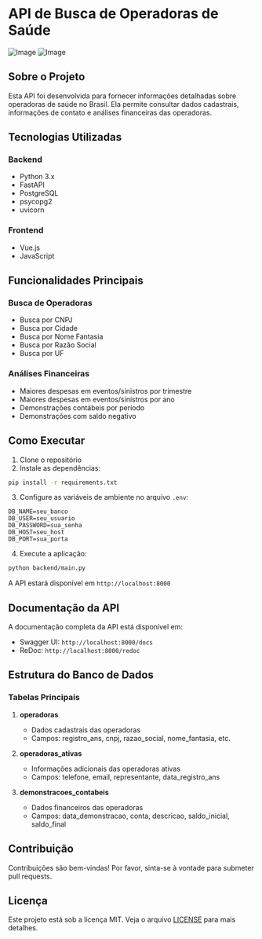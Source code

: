# API de Busca de Operadoras de Saúde

![Image](https://github-production-user-asset-6210df.s3.amazonaws.com/131140028/427151891-1718fd21-65f7-4e3f-8dc0-0b5882ecb095.png?X-Amz-Algorithm=AWS4-HMAC-SHA256&X-Amz-Credential=AKIAVCODYLSA53PQK4ZA%2F20250326%2Fus-east-1%2Fs3%2Faws4_request&X-Amz-Date=20250326T173914Z&X-Amz-Expires=300&X-Amz-Signature=9c02f1f7cf6436a940c13953d40628eecd00daee4c414f4630278a4a6ebcf8ea&X-Amz-SignedHeaders=host)
![Image](https://github-production-user-asset-6210df.s3.amazonaws.com/131140028/427152128-b6a0be1c-88df-4c6b-af4a-92afdbf7baf7.png?X-Amz-Algorithm=AWS4-HMAC-SHA256&X-Amz-Credential=AKIAVCODYLSA53PQK4ZA%2F20250326%2Fus-east-1%2Fs3%2Faws4_request&X-Amz-Date=20250326T174228Z&X-Amz-Expires=300&X-Amz-Signature=bc97ea4ad922dbf88a72d97d9db2e2e568d306d26efae64c69cd37a9f9e975cf&X-Amz-SignedHeaders=host)

## Sobre o Projeto

Esta API foi desenvolvida para fornecer informações detalhadas sobre operadoras de saúde no Brasil. Ela permite consultar dados cadastrais, informações de contato e análises financeiras das operadoras.

## Tecnologias Utilizadas

### Backend
- Python 3.x
- FastAPI
- PostgreSQL
- psycopg2
- uvicorn

### Frontend
- Vue.js
- JavaScript

## Funcionalidades Principais

### Busca de Operadoras
- Busca por CNPJ
- Busca por Cidade
- Busca por Nome Fantasia
- Busca por Razão Social
- Busca por UF

### Análises Financeiras
- Maiores despesas em eventos/sinistros por trimestre
- Maiores despesas em eventos/sinistros por ano
- Demonstrações contábeis por período
- Demonstrações com saldo negativo

## Como Executar

1. Clone o repositório
2. Instale as dependências:
```bash
pip install -r requirements.txt
```

3. Configure as variáveis de ambiente no arquivo `.env`:
```
DB_NAME=seu_banco
DB_USER=seu_usuario
DB_PASSWORD=sua_senha
DB_HOST=seu_host
DB_PORT=sua_porta
```

4. Execute a aplicação:
```bash
python backend/main.py
```

A API estará disponível em `http://localhost:8000`

## Documentação da API

A documentação completa da API está disponível em:
- Swagger UI: `http://localhost:8000/docs`
- ReDoc: `http://localhost:8000/redoc`

## Estrutura do Banco de Dados

### Tabelas Principais

1. **operadoras**
   - Dados cadastrais das operadoras
   - Campos: registro_ans, cnpj, razao_social, nome_fantasia, etc.

2. **operadoras_ativas**
   - Informações adicionais das operadoras ativas
   - Campos: telefone, email, representante, data_registro_ans

3. **demonstracoes_contabeis**
   - Dados financeiros das operadoras
   - Campos: data_demonstracao, conta, descricao, saldo_inicial, saldo_final

## Contribuição

Contribuições são bem-vindas! Por favor, sinta-se à vontade para submeter pull requests.

## Licença

Este projeto está sob a licença MIT. Veja o arquivo [LICENSE](LICENSE) para mais detalhes. 
